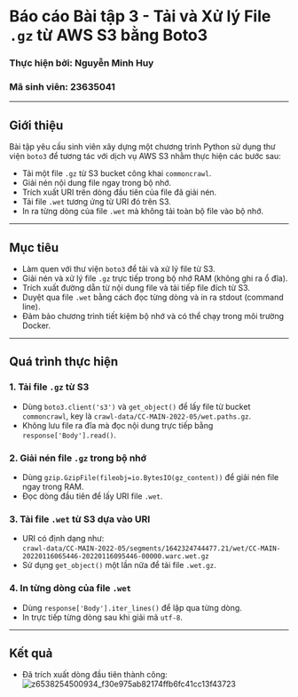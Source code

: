 # Báo cáo Bài tập 3 - Tải và Xử lý File `.gz` từ AWS S3 bằng Boto3  

### Thực hiện bởi: Nguyễn Minh Huy
### Mã sinh viên: 23635041

---

## Giới thiệu

Bài tập yêu cầu sinh viên xây dựng một chương trình Python sử dụng thư viện `boto3` để tương tác với dịch vụ AWS S3 nhằm thực hiện các bước sau:

- Tải một file `.gz` từ S3 bucket công khai `commoncrawl`.
- Giải nén nội dung file ngay trong bộ nhớ.
- Trích xuất URI trên dòng đầu tiên của file đã giải nén.
- Tải file `.wet` tương ứng từ URI đó trên S3.
- In ra từng dòng của file `.wet` mà không tải toàn bộ file vào bộ nhớ.

---

## Mục tiêu

- Làm quen với thư viện `boto3` để tải và xử lý file từ S3.
- Giải nén và xử lý file `.gz` trực tiếp trong bộ nhớ RAM (không ghi ra ổ đĩa).
- Trích xuất đường dẫn từ nội dung file và tải tiếp file đích từ S3.
- Duyệt qua file `.wet` bằng cách đọc từng dòng và in ra stdout (command line).
- Đảm bảo chương trình tiết kiệm bộ nhớ và có thể chạy trong môi trường Docker.

---

## Quá trình thực hiện

### 1. Tải file `.gz` từ S3
- Dùng `boto3.client('s3')` và `get_object()` để lấy file từ bucket `commoncrawl`, key là `crawl-data/CC-MAIN-2022-05/wet.paths.gz`.
- Không lưu file ra đĩa mà đọc nội dung trực tiếp bằng `response['Body'].read()`.

### 2. Giải nén file `.gz` trong bộ nhớ
- Dùng `gzip.GzipFile(fileobj=io.BytesIO(gz_content))` để giải nén file ngay trong RAM.
- Đọc dòng đầu tiên để lấy URI file `.wet`.

### 3. Tải file `.wet` từ S3 dựa vào URI
- URI có định dạng như:  
  `crawl-data/CC-MAIN-2022-05/segments/1642324744477.21/wet/CC-MAIN-20220116065446-20220116095446-00000.warc.wet.gz`
- Sử dụng `get_object()` một lần nữa để tải file `.wet.gz`.

### 4. In từng dòng của file `.wet`
- Dùng `response['Body'].iter_lines()` để lặp qua từng dòng.
- In trực tiếp từng dòng sau khi giải mã `utf-8`.

---

## Kết quả
- Đã trích xuất dòng đầu tiên thành công:
![z6538254500934_f30e975ab82174ffb6fc41cc13f43723](https://github.com/user-attachments/assets/b2f73cb5-158b-4e03-898d-c1aea265f6e6)

